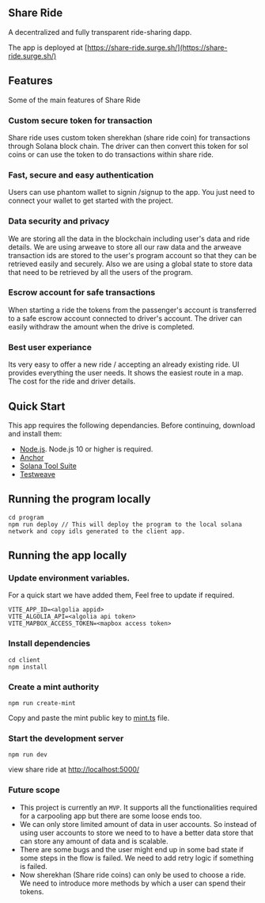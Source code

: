 ## Share Ride

A decentralized and fully transparent ride-sharing dapp.

The app is deployed at [https://share-ride.surge.sh/](https://share-ride.surge.sh/)

## Features

Some of the main features of Share Ride

### Custom secure token for transaction

Share ride uses custom token sherekhan (share ride coin) for transactions through Solana block chain. The driver can then convert this token for sol coins or can use the token to do transactions within share ride.

### Fast, secure and easy authentication

Users can use phantom wallet to signin /signup to the app. You just need to connect your wallet to get started with the project.

### Data security and privacy

We are storing all the data in the blockchain including user's data and ride details. We are using arweave to store all our raw data and the arweave transaction ids are stored to the user's program account so that they can be retrieved easily and securely. Also we are using a global state to store data that need to be retrieved by all the users of the program.

### Escrow account for safe transactions

When starting a ride the tokens from the passenger's account is transferred to a safe escrow account connected to driver's account. The driver can easily withdraw the amount when the drive is completed.

### Best user experiance

Its very easy to offer a new ride / accepting an already existing ride. UI provides everything the user needs. It shows the easiest route in a map. The cost for the ride and driver details.

## Quick Start

This app requires the following dependancies. Before continuing, download and install them:

- [Node.js](https://nodejs.org/en/download/). Node.js 10 or higher is required.
- [Anchor](https://project-serum.github.io/anchor/getting-started/installation.html#install-solana)
- [Solana Tool Suite](https://docs.solana.com/cli/install-solana-cli-tools)
- [Testweave](https://github.com/ArweaveTeam/testweave-docker)

## Running the program locally

```
cd program
npm run deploy // This will deploy the program to the local solana network and copy idls generated to the client app.
```

## Running the app locally

### Update environment variables.

For a quick start we have added them, Feel free to update if required.

```
VITE_APP_ID=<algolia appid>
VITE_ALGOLIA_API=<algolia api token>
VITE_MAPBOX_ACCESS_TOKEN=<mapbox access token>
```

### Install dependencies

```
cd client
npm install
```

### Create a mint authority

```
npm run create-mint
```

Copy and paste the mint public key to [mint.ts](https://github.com/shamin/share-ride/blob/main/client/src/app/web3/provider/account/mint.ts) file.

### Start the development server

```
npm run dev
```

view share ride at [http://localhost:5000/](http://localhost:5000/)

### Future scope

- This project is currently an `MVP`. It supports all the functionalities required for a carpooling app but there are some loose ends too.
- We can only store limited amount of data in user accounts. So instead of using user accounts to store we need to to have a better data store that can store any amount of data and is scalable.
- There are some bugs and the user might end up in some bad state if some steps in the flow is failed. We need to add retry logic if something is failed.
- Now sherekhan (Share ride coins) can only be used to choose a ride. We need to introduce more methods by which a user can spend their tokens.
